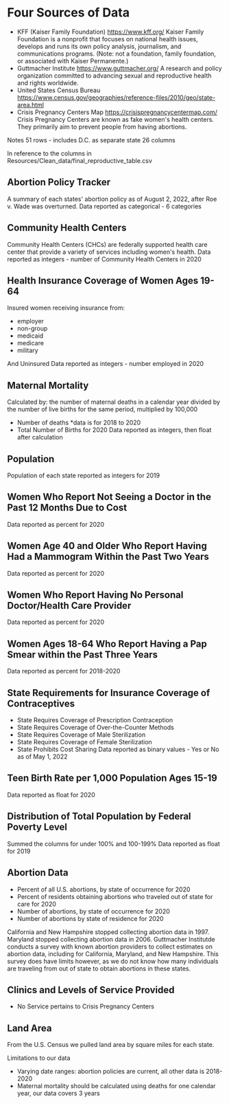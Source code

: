 # Four Sources of Data
 - KFF (Kaiser Family Foundation) https://www.kff.org/
    Kaiser Family Foundation is a nonprofit that focuses on national health issues, develops and runs its own policy analysis, journalism, and communications programs. (Note: not a foundation, family foundation, or associated with Kaiser Permanente.)
 - Guttmacher Institute https://www.guttmacher.org/ 
    A research and policy organization committed to advancing sexual and reproductive health and rights worldwide.
 - United States Census Bureau https://www.census.gov/geographies/reference-files/2010/geo/state-area.html
 - Crisis Pregnancy Centers Map https://crisispregnancycentermap.com/
    Crisis Pregnancy Centers are known as fake women's health centers. They primarily aim to prevent people from having abortions.

Notes
51 rows - includes D.C. as separate state
26 columns

In reference to the columns in Resources/Clean_data/final_reproductive_table.csv

## Abortion Policy Tracker
A summary of each states' abortion policy as of August 2, 2022, after Roe v. Wade was overturned.
Data reported as categorical - 6 categories

## Community Health Centers
Community Health Centers (CHCs) are federally supported health care center that provide a variety of services including women's health.
Data reported as integers - number of Community Health Centers in 2020

## Health Insurance Coverage of Women Ages 19-64
Insured women receiving insurance from:
- employer
- non-group 
- medicaid
- medicare
- military

And Uninsured
Data reported as integers - number employed in 2020

## Maternal Mortality
Calculated by: the number of maternal deaths in a calendar year divided by the number of live births for the same period, multiplied by 100,000
- Number of deaths *data is for 2018 to 2020
- Total Number of Births for 2020
Data reported as integers, then float after calculation

## Population
Population of each state reported as integers for 2019

## Women Who Report Not Seeing a Doctor in the Past 12 Months Due to Cost
Data reported as percent for 2020

## Women Age 40 and Older Who Report Having Had a Mammogram Within the Past Two Years
Data reported as percent for 2020

## Women Who Report Having No Personal Doctor/Health Care Provider
Data reported as percent for 2020

## Women Ages 18-64 Who Report Having a Pap Smear within the Past Three Years
Data reported as percent for 2018-2020

## State Requirements for Insurance Coverage of Contraceptives
- State Requires Coverage of Prescription Contraception
- State Requires Coverage of Over-the-Counter Methods
- State Requires Coverage of Male Sterilization
- State Requires Coverage of Female Sterilization
- State Prohibits Cost Sharing
Data reported as binary values - Yes or No as of May 1, 2022

## Teen Birth Rate per 1,000 Population Ages 15-19
Data reported as float for 2020

## Distribution of Total Population by Federal Poverty Level
Summed the columns for under 100% and 100-199%
Data reported as float for 2019

## Abortion Data
- Percent of all U.S. abortions, by state of occurrence for 2020
- Percent of residents obtaining abortions who traveled out of state for care for 2020
- Number of abortions, by state of occurrence for 2020
- Number of abortions by state of residence for 2020

California and New Hampshire stopped collecting abortion data in 1997. Maryland stopped collecting abortion data in 2006. Guttmacher Institutde conducts a survey with known abortion providers to collect estimates on abortion data, including for California, Maryland, and New Hampshire. This survey does have limits however, as we do not know how many individuals are traveling from out of state to obtain abortions in these states. 

## Clinics and Levels of Service Provided
- No Service pertains to Crisis Pregnancy Centers

## Land Area 
From the U.S. Census we pulled land area by square miles for each state. 

Limitations to our data
- Varying date ranges: abortion policies are current, all other data is 2018-2020
- Maternal mortality should be calculated using deaths for one calendar year, our data covers 3 years